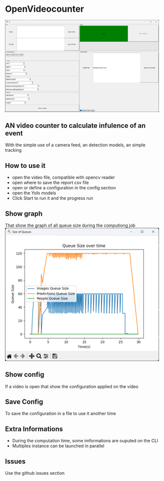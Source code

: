 # OpenVideocounter

![Main windows](static/main.png)

## AN video counter to calculate infulence of an event

With the simple use of a camera feed, an detection models, an simple tracking

## How to use it

- open the video file, compatible with opencv reader
- open where to save the report csv file
- open or define a configuration in the config section
- open the Yolo models
- Click Start to run it and the progress run

## Show graph
That show the graph of all queue size during the computiong job
![Queue size graph](static/queue_size.png)

## Show config
If a video is open that show the configuration applied on the video

## Save Config
To save the configuration in a file to use it another time

## Extra Informations
- During the computation time, some imformations are ouputed on the CLI
- Multiples instance can be launched in parallel

## Issues 
Use the github issues section